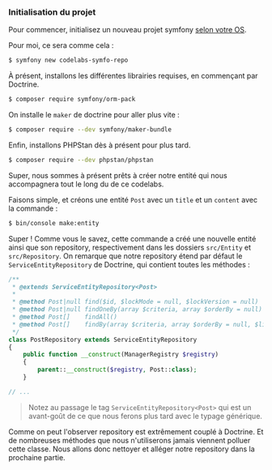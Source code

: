 ### Initialisation du projet

Pour commencer, initialisez un nouveau projet symfony [selon votre OS](https://symfony.com/download).

Pour moi, ce sera comme cela :

```bash
$ symfony new codelabs-symfo-repo
```

À présent, installons les différentes librairies requises, en commençant par Doctrine.

```bash
$ composer require symfony/orm-pack
```

On installe le `maker` de doctrine pour aller plus vite :

```bash
$ composer require --dev symfony/maker-bundle
```

Enfin, installons PHPStan dès à présent pour plus tard.

```bash
$ composer require --dev phpstan/phpstan
```

Super, nous sommes à présent prêts à créer notre entité qui nous accompagnera tout le long du de ce codelabs.

Faisons simple, et créons une entité `Post` avec un `title` et un `content` avec la commande :

```bash
$ bin/console make:entity
```

Super ! Comme vous le savez, cette commande a créé une nouvelle entité ainsi que son repository, respectivement dans les dossiers `src/Entity` et `src/Repository`.
On remarque que notre repository étend par défaut le `ServiceEntityRepository` de Doctrine, qui contient toutes les méthodes :

```php
/**
 * @extends ServiceEntityRepository<Post>
 *
 * @method Post|null find($id, $lockMode = null, $lockVersion = null)
 * @method Post|null findOneBy(array $criteria, array $orderBy = null)
 * @method Post[]    findAll()
 * @method Post[]    findBy(array $criteria, array $orderBy = null, $limit = null, $offset = null)
 */
class PostRepository extends ServiceEntityRepository
{
    public function __construct(ManagerRegistry $registry)
    {
        parent::__construct($registry, Post::class);
    }

// ...
```

> Notez au passage le tag `ServiceEntityRepository<Post>` qui est un avant-goût de ce que nous ferons plus tard avec le typage générique.

Comme on peut l'observer repository est extrêmement couplé à Doctrine. Et de nombreuses méthodes que nous n'utiliserons jamais viennent polluer cette classe.
Nous allons donc nettoyer et alléger notre repository dans la prochaine partie.
